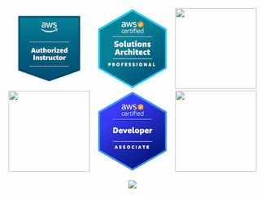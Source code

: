 <div style="text-align:center;">
<p style="text-align:center;">
<a href="https://www.credly.com/badges/e31a738b-b8be-456a-a915-e950cb16da08/public_url" target="_blank"><img src="Images/authorized-instructor.png" style="width: 160px; height: 160px;"></a>
<a href="https://www.credly.com/badges/23917ba1-229b-413a-8fcc-9a0054baa774/public_url" target="_blank"><img src="Images/aws-certified-solutions-architect-professional.png" style="width: 160px; height: 160px;"></a>
<a href="https://www.credly.com/badges/52636e21-405f-43b5-ac72-c9bf613b0db7/public_url" target="_blank"><img src="Images/aws-certified-devops-engineer-professional.png" style="width: 160px; height: 160px;"></a>
<a href="https://www.credly.com/badges/75fcee3b-d3b5-48d8-a73f-c023ec09b7bd/public_url" target="_blank"><img src="Images/aws-certified-sysops-administrator-associate.png" style="width: 160px; height: 160px;"></a>
<a href="https://www.credly.com/badges/d399d158-3392-4d6f-b9f7-000fd36507e1/public_url" target="_blank"><img src="Images/aws-certified-developer-associate.png" style="width: 160px; height: 160px;"></a>
<a href="https://www.credly.com/badges/87fe066c-2671-4e94-b24e-8058cd74db38/public_url" target="_blank"><img src="Images/aws-certified-solutions-architect-associate.png" style="width: 160px; height: 160px;"></a>
<p><img src="Images/devops.jpeg"></p>

</div>
